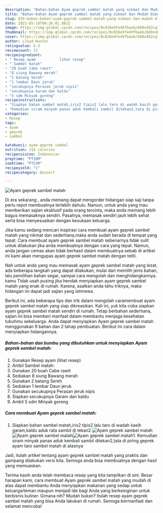 ```yaml
---
description: "Bahan-bahan Ayam geprek sambel matah yang nikmat dan Mudah Dibuat"
title: "Bahan-bahan Ayam geprek sambel matah yang nikmat dan Mudah Dibuat"
slug: 635-bahan-bahan-ayam-geprek-sambel-matah-yang-nikmat-dan-mudah-dibuat
date: 2021-05-10T00:26:01.881Z
image: https://img-global.cpcdn.com/recipes/0c836e9fe49fbae6/680x482cq70/ayam-geprek-sambel-matah-foto-resep-utama.jpg
thumbnail: https://img-global.cpcdn.com/recipes/0c836e9fe49fbae6/680x482cq70/ayam-geprek-sambel-matah-foto-resep-utama.jpg
cover: https://img-global.cpcdn.com/recipes/0c836e9fe49fbae6/680x482cq70/ayam-geprek-sambel-matah-foto-resep-utama.jpg
author: Lloyd Hunter
ratingvalue: 4.3
reviewcount: 13
recipeingredient:
- " Resep ayam           lihat resep"
- " Sambel matah"
- "20 buah Cabe rawit"
- "8 siung Bawang merah"
- "2 batang Sereh"
- "1 lembar Daun jeruk"
- "secukupnya Perasan jeruk nipis"
- "secukupnya Garam dan kaldu"
- "5 sdm Minyak goreng"
recipeinstructions:
- "Siapkan bahan sambel matah,iris2 tipis2 lalu taro di wadah kasih garam,kaldu aduk rata sambil di tekan2"
- "Kemudian siram minyak panas aduk kembali sambil ditekan2,tata di piring geprek ayam taro sambel matah di atasnya"
categories:
- Resep
tags:
- ayam
- geprek
- sambel

katakunci: ayam geprek sambel 
nutrition: 216 calories
recipecuisine: Indonesian
preptime: "PT10M"
cooktime: "PT53M"
recipeyield: "1"
recipecategory: Dessert

---
```



![Ayam geprek sambel matah](https://img-global.cpcdn.com/recipes/0c836e9fe49fbae6/680x482cq70/ayam-geprek-sambel-matah-foto-resep-utama.jpg)

Di era  sekarang , anda memang dapat mengorder hidangan siap saji tanpa perlu repot membuatnya terlebih dahulu. Namun, untuk anda yang mau memberikan sajian eksklusif pada orang tercinta, maka anda memang lebih bagus memasaknya sendiri. Pasalnya, memasak sendiri jauh lebih sehat serta bisa menyesuaikan dengan kesukaan keluarga.

Jika kamu sedang mencari inspirasi cara membuat ayam geprek sambel matah yang nikmat dan sederhana,maka anda sudah berada di tempat yang tepat. Cara membuat ayam geprek sambel matah  sebenarnya tidak sulit untuk dilakukan jika anda membuatnya dengan cara yang tepat. Namun, anda jangan cemas akan tidak berhasil dalam membuatnya 
sebab di artikel ini kami akan mengupas ayam geprek sambel matah dengan teliti.  



Nah untuk anda yang mau memasak ayam geprek sambel matah yang lezat, ada beberapa langkah yang dapat dilakukan, mulai dari memilih jenis bahan, lalu pemilihan bahan segar, sampai cara mengolah dan menghidangkannya. kamu Tidak usah pusing jika hendak menyiapkan ayam geprek sambel matah yang enak di rumah. Karena, asalkan anda  tahu triknya, maka hidangan ini dapat jadi sajian yang istimewa.

Berikut ini, ada beberapa tips dan trik dalam mengolah caramembuat ayam geprek sambel matah yang siap dikreasikan. Kali ini, yuk kita coba siapkan ayam geprek sambel matah sendiri di rumah. Tetap berbahan sederhana, sajian ini bisa memberi manfaat dalam membantu menjaga kesehatan tubuhmu sekeluarga. Anda dapat menyiapkan Ayam geprek sambel matah menggunakan 9 bahan dan 2 tahap pembuatan. Berikut ini cara dalam menyiapkan hidangannya.

<!--inarticleads1-->

##### Bahan-bahan dan bumbu yang dibutuhkan untuk menyiapkan Ayam geprek sambel matah:

1. Gunakan  Resep ayam           (lihat resep)
1. Ambil  Sambel matah:
1. Gunakan 20 buah Cabe rawit
1. Sediakan 8 siung Bawang merah
1. Gunakan 2 batang Sereh
1. Sediakan 1 lembar Daun jeruk
1. Gunakan secukupnya Perasan jeruk nipis
1. Siapkan secukupnya Garam dan kaldu
1. Ambil 5 sdm Minyak goreng




<!--inarticleads2-->

##### Cara membuat Ayam geprek sambel matah:

1. Siapkan bahan sambel matah,iris2 tipis2 lalu taro di wadah kasih garam,kaldu aduk rata sambil di tekan2
<img src="https://img-global.cpcdn.com/steps/a673fbcc0ce4d463/160x128cq70/ayam-geprek-sambel-matah-langkah-memasak-1-foto.jpg" alt="Ayam geprek sambel matah"><img src="https://img-global.cpcdn.com/steps/66167ec5144d480a/160x128cq70/ayam-geprek-sambel-matah-langkah-memasak-1-foto.jpg" alt="Ayam geprek sambel matah"><img src="https://img-global.cpcdn.com/steps/660023b62cc20a34/160x128cq70/ayam-geprek-sambel-matah-langkah-memasak-1-foto.jpg" alt="Ayam geprek sambel matah">1. Kemudian siram minyak panas aduk kembali sambil ditekan2,tata di piring geprek ayam taro sambel matah di atasnya




Jadi, itulah artikel tentang  ayam geprek sambel matah  yang praktis dan gampang dilakukan versi kita. Semoga anda bisa membuatnya dengan hasil yang memuaskan. 

Terima kasih anda telah membaca resep yang kita tampilkan di sini. Besar harapan kami, cara membuat  Ayam geprek sambel matah yang mudah di atas dapat membantu Anda menyiapkan makanan yang sedap untuk keluarga/teman maupun menjadi ide bagi Anda yang berkeinginan untuk berbisnis kuliner. Gimana nih? Mudah bukan? Itulah resep ayam geprek sambel matah yang bisa Anda lakukan di rumah. Semoga bermanfaat dan selamat mencoba!

